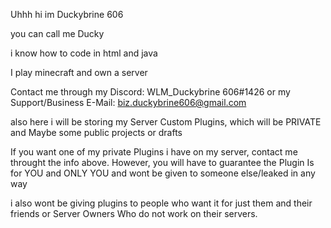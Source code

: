 Uhhh hi im Duckybrine 606

you can call me Ducky

i know how to code in html and java

I play minecraft and own a server

Contact me through my Discord: WLM_Duckybrine 606#1426 or my Support/Business E-Mail: biz.duckybrine606@gmail.com

also here i will be storing my Server Custom Plugins, which will be PRIVATE and Maybe some public projects or drafts

If you want one of my private Plugins i have on my server, contact me throught the info above. However, you will have to guarantee
the Plugin Is for YOU and ONLY YOU and wont be given to someone else/leaked in any way

i also wont be giving plugins to people who want it for just them and their friends or Server Owners Who do not work on their servers.
